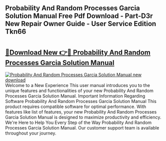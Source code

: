 ## Probability And Random Processes Garcia Solution Manual Free Pdf Download - Part-D3r New Repair Owner Guide - User Service Edition Tkn66

# <h2><a href="http://bc65868.oget.top/?id=Probability+And+Random+Processes+Garcia+Solution+Manual">🔗Download New 👉🔴 Probability And Random Processes Garcia Solution Manual</a></h2>

[![Probability And Random Processes Garcia Solution Manual new download](https://i.imgur.com/5g1atiW.png)](http://bc65868.oget.top/?id=Probability+And+Random+Processes+Garcia+Solution+Manual)
Welcome to a New Experience This user manual introduces you to the unique features and functionalities of your new Probability And Random Processes Garcia Solution Manual. Important Information Regarding Software Probability And Random Processes Garcia Solution Manual This product requires compatible software for optimal performance. With features like list of features, your new Probability And Random Processes Garcia Solution Manual is designed to maximize productivity and efficiency. We're Here to Help You Every Step of the Way Probability And Random Processes Garcia Solution Manual. Our customer support team is available throughout your journey.
